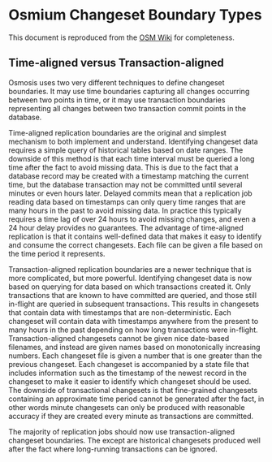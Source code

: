 # Osmium Changeset Boundary Types

This document is reproduced from the [OSM Wiki](https://wiki.openstreetmap.org/wiki/Osmosis/Replication#Time-aligned_versus_Transaction-aligned) for completeness.

## Time-aligned versus Transaction-aligned

Osmosis uses two very different techniques to define changeset boundaries. It may use time boundaries capturing all changes occurring between two points in time, or it may use transaction boundaries representing all changes between two transaction commit points in the database.

Time-aligned replication boundaries are the original and simplest mechanism to both implement and understand. Identifying changeset data requires a simple query of historical tables based on date ranges. The downside of this method is that each time interval must be queried a long time after the fact to avoid missing data. This is due to the fact that a database record may be created with a timestamp matching the current time, but the database transaction may not be committed until several minutes or even hours later. Delayed commits mean that a replication job reading data based on timestamps can only query time ranges that are many hours in the past to avoid missing data. In practice this typically requires a time lag of over 24 hours to avoid missing changes, and even a 24 hour delay provides no guarantees. The advantage of time-aligned replication is that it contains well-defined data that makes it easy to identify and consume the correct changesets. Each file can be given a file based on the time period it represents.

Transaction-aligned replication boundaries are a newer technique that is more complicated, but more powerful. Identifying changeset data is now based on querying for data based on which transactions created it. Only transactions that are known to have committed are queried, and those still in-flight are queried in subsequent transactions. This results in changesets that contain data with timestamps that are non-deterministic. Each changeset will contain data with timestamps anywhere from the present to many hours in the past depending on how long transactions were in-flight. Transaction-aligned changesets cannot be given nice date-based filenames, and instead are given names based on monotonically increasing numbers. Each changeset file is given a number that is one greater than the previous changeset. Each changeset is accompanied by a state file that includes information such as the timestamp of the newest record in the changeset to make it easier to identify which changeset should be used. The downside of transactional changesets is that fine-grained changesets containing an approximate time period cannot be generated after the fact, in other words minute changesets can only be produced with reasonable accuracy if they are created every minute as transactions are committed.

The majority of replication jobs should now use transaction-aligned changeset boundaries. The except are historical changesets produced well after the fact where long-running transactions can be ignored. 
